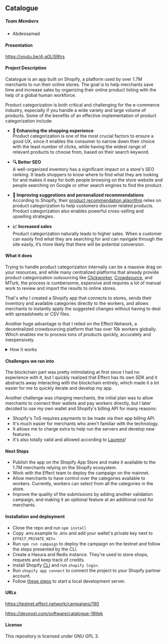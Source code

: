 ## Catalogue

##### Team Members
- Abdessamad

#### Presentation
https://youtu.be/4-a0LISRtrs

#### Project Description
Catalogue is an app built on Shopify, a platform used by over 1.7M merchants to run their online stores. The goal is to help merchants save time and increase sales by organizing their online product listing with the help of a global human workforce.

Product categorization is both critical and challenging for the e-commerce industry, especially if you handle a wide variety and large volume of products. Some of the benefits of an effective implementation of product categorization include:

- **🛒 Enhancing the shopping experience**  
Product categorization is one of the most crucial factors to ensure a good UX, since it enables the consumer to narrow down their choice with the least number of clicks, while having the widest range of relevant products to choose from, based on their search keyword.

- **🔍 Better SEO**  
A well-organized inventory has a significant impact on a store's SEO ranking. It leads shoppers to know where to find what they are looking for and makes it easy for both people browsing on the store website and people searching on Google or other search engines to find the product.

- **📙 Improving suggestions and personalized recommendations**  
According to Shopify, their [product recommendation algorithm](https://shopify.dev/themes/product-merchandising/recommendations#recommendation-logic) relies on product categorization to help customers discover related products. Product categorization also enables powerful cross-selling and upselling strategies.

- **📈 Increased sales**  
Product categorization naturally leads to higher sales. When a customer can easily find what they are searching for and can navigate through the site easily, it’s more likely that there will be potential conversion.

#### What it does

Trying to handle product categorization internally can be a massive drag on your resources, and while many centralized platforms that already provide product categorization outsourcing like [Clickworker](https://www.clickworker.com/product-categorization-product-tagging/), [Crowdsource](https://www.crowdsource.com/solutions/data-solutions/data-categorization/), and MTurk, the process is cumbersome, expensive and requires a lot of manual work to review and import the results to online stores.

That's why I created a Shopify app that connects to stores, sends their inventory and available categories directly to the workers, and allows merchants to instantly apply the suggested changes without having to deal with spreadsheets or CSV files.

Another huge advantage is that I relied on the Effect Network, a decentralized crowdsourcing platform that has over 10k workers globally. Which enables me to process tons of products quickly, accurately and inexpensively.

<details>
<summary>How it works</summary>


This project is currently fully functional and the campaign is deployed on Effect's testnet.
Here is how it works:
- Merchants are required to add credits (1 credit = 1 task) in order to send tasks to the Effect network. This was implemented using Shopify's app billing API.
- Once the credits are added, merchants can then select products that need to be re-classified, there are two ways to do that:
    - Clicking the "New Request" button from the app's dashboard, they can scroll through their inventory and search by product name.
    - Using Shopify's products page, this option is more powerful since they could apply filters and add products in bulk.
- Initially, requests are marked as "Pending", and they are sent to the Effect network in batches via a background job that runs every minute. Merchants are able to cancel requests if they haven't been sent yet.
- Once the tasks are sent to the workers, the request is marked as "In progress".
- At this stage, a background job pings the Effect network for results every 30s. Once a worker submits a task, the merchant's request gets marked as "Under review" and shows up in the results tab in the app dashboard.
- If the merchant isn't satisfied with the result, they can "Re-request" classification and the task is sent back to the workers.
- If the submission matches the merchant's quality expectations, they can "Apply changes", the product will be updated immediately and the request will be marked as "Done".
- The interface is also updated in real-time, so merchants don't need to refresh the page to keep track of their requests.

</details>

#### Challenges we ran into

The blockchain part was pretty intimidating at first since I had no experience with it, but I quickly realized that Effect has its own SDK and it abstracts away interacting with the blockchain entirely, which made it a lot easier for me to quickly iterate and develop my app.

Another challenge was charging merchants, the initial plan was to allow merchants to connect their wallets and pay workers directly, but I later decided to use my own wallet and Shopify's billing API for many reasons:
- Shopify's ToS requires payments to be made via their app billing API.
- It's much easier for merchants who aren't familiar with the technology.
- It allows me to charge extra to help run the servers and develop new features.
- It's also totally valid and allowed according to [Laurens](https://youtu.be/xx8QEtZQieI?t=3190)!

#### Next Steps
- Publish the app on the Shopify App Store and make it available to the 1.7M merchants relying on the Shopify ecosystem.
- Work with the Effect team to deploy the campaign on the mainnet.
- Allow merchants to have control over the categories available to workers. Currently, workers can select from all the categories in the store.
- Improve the quality of the submissions by adding another validation campaign, and making it an optional feature at an additional cost for merchants.

#### Installation and deployment

- Clone the repo and run `npm install`
- Copy .env.example to .env and add your wallet's private key next to `EFFECT_PRIVATE_KEY=`
- Run `npm run campaign` to deploy the campaign on the testnet and follow the steps presented by the CLI.
- Create a Hasura and Redis instance. They're used to store shops, requests and keep track of credits.
- Install Shopify [CLI](https://shopify.dev/apps/getting-started/create#step-1-install-shopify-cli) and run `shopify login`.
- Run `shopify app connect` to connect the project to your Shopify partner account.
- Follow [these steps](https://shopify.dev/apps/getting-started/create#step-3-start-a-local-development-server) to start a local development server.

#### URLs
https://testnet.effect.network/campaigns/190

https://devpost.com/software/catalogue-16tlek

#### License
This repository is licensed under GNU GPL 3.

